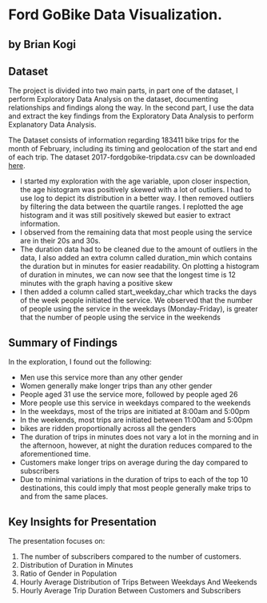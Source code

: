 # Ford GoBike Data Visualization.
## by Brian Kogi


## Dataset

The project is divided into two main parts, in part one of the dataset, I perform Exploratory Data Analysis on the dataset, documenting relationships and findings along the way. In the second part, I use the data and extract the key findings from the Exploratory Data Analysis to perform Explanatory Data Analysis.

The Dataset consists of information regarding 183411 bike trips for the month of February, including its timing and geolocation of the start and end of each trip. The dataset 2017-fordgobike-tripdata.csv can be downloaded [here](https://video.udacity-data.com/topher/2020/October/5f91cf38_201902-fordgobike-tripdata/201902-fordgobike-tripdata.csv).

- I started my exploration with the age variable, upon closer inspection, the age histogram was positively skewed with a lot of outliers. I had to use log to depict its distribution in a better way. I then removed outliers by filtering the data between the quartile ranges. I replotted the age histogram and it was still positively skewed but easier to extract information.
- I observed from the remaining data that most people using the service are in their 20s and 30s.
- The duration data had to be cleaned due to the amount of outliers in the data, I also added an extra column called duration_min which contains the duration but in minutes for easier readability. On plotting a histogram of duration in minutes, we can now see that the longest time is 12 minutes with the graph having a positive skew
- I then added a column called start_weekday_char which tracks the days of the week people initiated the service. We observed that the number of people using the service in the weekdays (Monday-Friday), is greater that the number of people using the service in the weekends

## Summary of Findings

In the exploration, I found out the following:
- Men use this service more than any other gender
- Women generally make longer trips than any other gender
- People aged 31 use the service more, followed by people aged 26
- More people use this service in weekdays compared to the weekends
- In the weekdays, most of the trips are initiated at 8:00am and 5:00pm
- In the weekends, most trips are initiated between 11:00am and 5:00pm
- bikes are ridden proportionally across all the genders
- The duration of trips in minutes does not vary a lot in the morning and in the afternoon, however, at night the duration reduces compared to the aforementioned time.
- Customers make longer trips on average during the day compared to subscribers
- Due to minimal variations in the duration of trips to each of the top 10 destinations, this could imply that most people generally make trips to and from the same places.

## Key Insights for Presentation

The presentation focuses on:
1. The number of subscribers compared to the number of customers.
2. Distribution of Duration in Minutes
3. Ratio of Gender in Population
4. Hourly Average Distribution of Trips Between Weekdays And Weekends
5. Hourly Average Trip Duration Between Customers and Subscribers